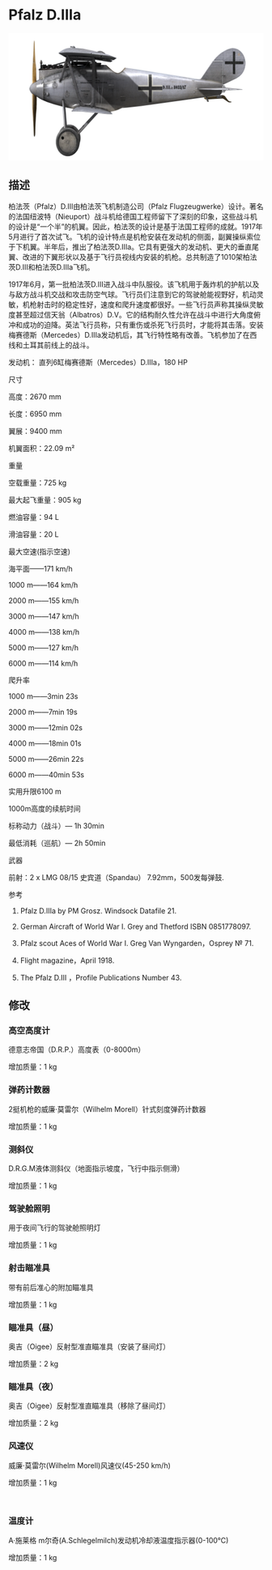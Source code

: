 # Pfalz D.IIIa
  

  
![pfalzd3a](../images/pfalzd3a.png)
  

  
## 描述
  

  
柏法茨（Pfalz）D.III由柏法茨飞机制造公司（Pfalz Flugzeugwerke）设计。著名的法国纽波特（Nieuport）战斗机给德国工程师留下了深刻的印象，这些战斗机的设计是“一个半”的机翼。因此，柏法茨的设计是基于法国工程师的成就。1917年5月进行了首次试飞。飞机的设计特点是机枪安装在发动机的侧面，副翼操纵索位于下机翼。半年后，推出了柏法茨D.IIIa。它具有更强大的发动机、更大的垂直尾翼、改进的下翼形状以及基于飞行员视线内安装的机枪。总共制造了1010架柏法茨D.III和柏法茨D.IIIa飞机。 
  

  
1917年6月，第一批柏法茨D.III进入战斗中队服役。该飞机用于轰炸机的护航以及与敌方战斗机交战和攻击防空气球。飞行员们注意到它的驾驶舱能视野好，机动灵敏，机枪射击时的稳定性好，速度和爬升速度都很好。一些飞行员声称其操纵灵敏度甚至超过信天翁（Albatros）D.V。它的结构耐久性允许在战斗中进行大角度俯冲和成功的迫降。英法飞行员称，只有重伤或杀死飞行员时，才能将其击落。安装梅赛德斯（Mercedes）D.IIIa发动机后，其飞行特性略有改善。飞机参加了在西线和土耳其前线上的战斗。 
  

  

  
发动机： 直列6缸梅赛德斯（Mercedes）D.IIIa，180 HP
  

  
尺寸
  
高度：2670 mm
  
长度：6950 mm
  
翼展：9400 mm
  
机翼面积：22.09 m²
  

  
重量
  
空载重量：725 kg
  
最大起飞重量：905 kg
  
燃油容量：94 L
  
滑油容量：20 L
  

  
最大空速(指示空速)
  
海平面——171 km/h
  
1000 m——164 km/h
  
2000 m——155 km/h
  
3000 m——147 km/h
  
4000 m——138 km/h
  
5000 m——127 km/h
  
6000 m——114 km/h
  

  
爬升率
  
1000 m——3min 23s
  
2000 m——7min 19s
  
3000 m——12min 02s
  
4000 m——18min 01s
  
5000 m——26min 22s
  
6000 m——40min 53s
  

  
实用升限6100 m
  

  
1000m高度的续航时间
  
标称动力（战斗）— 1h 30min
  
最低消耗（巡航）— 2h 50min
  

  
武器
  
前射：2 х LMG 08/15 史宾道（Spandau） 7.92mm，500发每弹鼓.
  

  
参考
  
1) Pfalz D.IIIa by PM Grosz. Windsock Datafile 21.
  
2) German Aircraft of World War I. Grey and Thetford ISBN 0851778097.
  
3) Pfalz scout Aces of World War I.  Greg Van Wyngarden，Osprey № 71.
  
4) Flight magazine，April 1918.
  
5) The Pfalz D.III ，Profile Publications Number 43.
  

  
## 修改
  

  
  
### 高空高度计
  

  
德意志帝国（D.R.P.）高度表（0-8000m）
  
增加质量：1 kg
  

  
  
### 弹药计数器
  

  
2挺机枪的威廉·莫雷尔（Wilhelm Morell）针式刻度弹药计数器
  
增加质量：1 kg
  

  
  
### 测斜仪
  

  
D.R.G.M液体测斜仪（地面指示坡度，飞行中指示侧滑）
  
增加质量：1 kg
  

  
  
### 驾驶舱照明
  

  
用于夜间飞行的驾驶舱照明灯
  
增加质量：1 kg
  

  
  
### 射击瞄准具
  

  
带有前后准心的附加瞄准具
  
增加质量：1 kg
  

  
  
### 瞄准具（昼）
  

  
奥吉（Oigee）反射型准直瞄准具（安装了昼间灯）
  
增加质量：2 kg
  

  
  
### 瞄准具（夜）
  

  
奥吉（Oigee）反射型准直瞄准具（移除了昼间灯）
  
增加质量：2 kg
  

  
  
### 风速仪
  

  
威廉·莫雷尔(Wilhelm Morell)风速仪(45-250 km/h)
  
增加质量：1 kg
  
﻿
  
  
### 温度计
  

  
A·施莱格 m尔奇(A.Schlegelmilch)发动机冷却液温度指示器(0-100℃)
  
增加质量：1 kg
  
